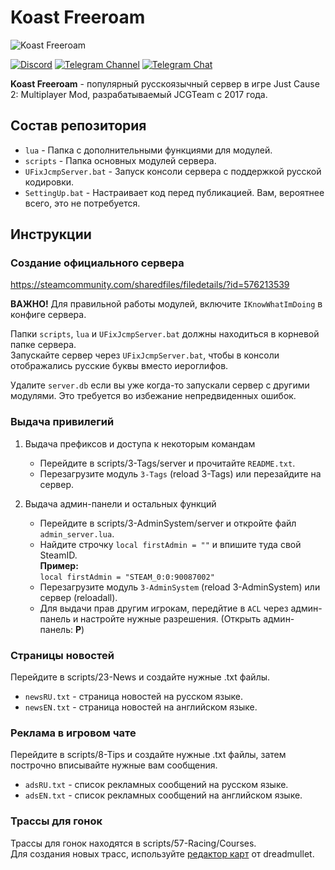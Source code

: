 # Koast Freeroam
![Koast Freeroam](https://i.imgur.com/Pg5QXZU.jpg)

[![Discord](https://img.shields.io/badge/Discord-Koast_Freeroam-5765ec?logo=discord&logoColor=white)](https://discord.com/invite/vzew9mDpYn)
[![Telegram Channel](https://img.shields.io/badge/Telegram-Koast_Freeroam_Channel-35ade1?logo=telegram)](https://t.me/koastfreeroam)
[![Telegram Chat](https://img.shields.io/badge/Telegram-JCGTeam_Chat-35ade1?logo=telegram)](https://t.me/jcgteamchat)

**Koast Freeroam** - популярный русскоязычный сервер в игре Just Cause 2: Multiplayer Mod, разрабатываемый JCGTeam с 2017 года.

## Состав репозитория
* `lua` - Папка с дополнительными функциями для модулей.
* `scripts` - Папка основных модулей сервера.
* `UFixJcmpServer.bat` - Запуск консоли сервера с поддержкой русской кодировки.
* `SettingUp.bat` - Настраивает код перед публикацией. Вам, вероятнее всего, это не потребуется.

## Инструкции
### Создание официального сервера
https://steamcommunity.com/sharedfiles/filedetails/?id=576213539

**ВАЖНО!** Для правильной работы модулей, включите `IKnowWhatImDoing` в конфиге сервера.

Папки `scripts`, `lua` и `UFixJcmpServer.bat` должны находиться в корневой папке сервера.\
Запускайте сервер через `UFixJcmpServer.bat`, чтобы в консоли отображались русские буквы вместо иероглифов.

Удалите `server.db` если вы уже когда-то запускали сервер с другими модулями. Это требуется во избежание непредвиденных ошибок.

### Выдача привилегий
1. Выдача префиксов и доступа к некоторым командам
    - Перейдите в scripts/3-Tags/server и прочитайте `README.txt`.
    - Перезагрузите модуль `3-Tags` (reload 3-Tags) или перезайдите на сервер.

2. Выдача админ-панели и остальных функций
    - Перейдите в scripts/3-AdminSystem/server и откройте файл `admin_server.lua`.
    - Найдите строчку `local firstAdmin = ""` и впишите туда свой SteamID.\
**Пример:**\
```local firstAdmin = "STEAM_0:0:90087002"```
    - Перезагрузите модуль `3-AdminSystem` (reload 3-AdminSystem) или сервер (reloadall).
    - Для выдачи прав другим игрокам, передйтие в `ACL` через админ-панель и настройте нужные разрешения. (Открыть админ-панель: **P**)

### Страницы новостей
Перейдите в scripts/23-News и создайте нужные .txt файлы.
* `newsRU.txt` - страница новостей на русском языке.
* `newsEN.txt` - страница новостей на английском языке.

### Реклама в игровом чате
Перейдите в scripts/8-Tips и создайте нужные .txt файлы, затем построчно вписывайте нужные вам сообщения.
* `adsRU.txt` - список рекламных сообщений на русском языке.
* `adsEN.txt` - список рекламных сообщений на английском языке.

### Трассы для гонок
Трассы для гонок находятся в scripts/57-Racing/Courses.\
Для создания новых трасс, используйте [редактор карт](https://github.com/dreadmullet/JC2-MP-MapEditor "JC2-MP-MapEditor") от dreadmullet.

